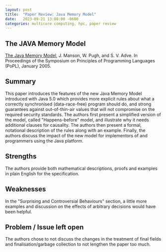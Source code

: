 ```yaml
---
layout: post
title:  "Paper Review: Java Memory Model"
date:   2023-09-21 13:08:00 -0600
categories: multicore computing, hpc, paper review
---
```

## The JAVA Memory Model
[The Java Memory Model](http://doi.acm.org/10.1145/1040305.1040336), J. Manson, W. Pugh, and S. V. Adve. In Proceedings of the Symposium on Principles of Programming Languages (PoPL), January 2005.

## Summary

This paper introduces the features of the new Java Memory Model introduced with Java 5.0 which provides more explicit rules about what a correctly synchronised (data-race-free) program should do, and strong guarantees against out-of-thin-air values that will not compromise on the required security standards. The authors first present a simplified version of the model, called "Happens-before" model, and illustrate why it needs additional clauses for causality. The authors then present a formal, notational description of the rules along with an example. Finally, the authors discuss the impact of the new model for implementors of and programmers using the Java platform.

## Strengths

The authors provide both mathematical descriptions, proofs and examples in plain English for the specification.
## Weaknesses

In the "Surprising and Controversial Behaviours" section, a little more examples and discussion on the effects of arbitrary decisions would have been helpful.
## Problem / Issue left open

The authors chose to not discuss the changes in the treatment of final fields and finalisation/garbage collection to not lengthen the paper too much. 